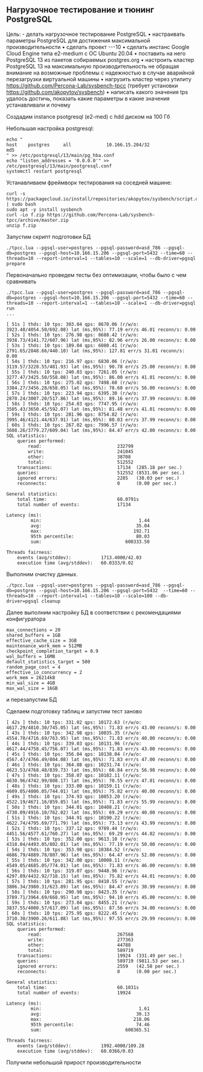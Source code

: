 ## Нагрузочное тестирование и тюнинг PostgreSQL
Цель: - делать нагрузочное тестирование PostgreSQL
• настраивать параметры PostgreSQL для достижения максимальной производительности
• сделать проект <firstname>-<lastname>-<yyyymmdd>-10
• сделать инстанс Google Cloud Engine типа e2-medium с ОС Ubuntu 20.04
• поставить на него PostgreSQL 13 из пакетов собираемых postgres.org
• настроить кластер PostgreSQL 13 на максимальную производительность не
обращая внимание на возможные проблемы с надежностью в случае
аварийной перезагрузки виртуальной машины
• нагрузить кластер через утилиту
https://github.com/Percona-Lab/sysbench-tpcc (требует установки
https://github.com/akopytov/sysbench)
• написать какого значения tps удалось достичь, показать какие параметры в
какие значения устанавливали и почему

Создадим instance psotgresql (e2-med) c hdd диском на 100 Гб

Небольшая настройка postgresql:
```
echo "
host    postgres     all             10.166.15.204/32                 md5
" >> /etc/postgresql/13/main/pg_hba.conf
echo "listen_addresses = '0.0.0.0'" >> /etc/postgresql/13/main/postgresql.conf
systemctl restart postgresql
```

Устанавливаем фреймворк тестирования на соседней машине:

```
curl -s https://packagecloud.io/install/repositories/akopytov/sysbench/script.deb.sh | sudo bash
sudo apt -y install sysbench
curl -Lo f.zip https://github.com/Percona-Lab/sysbench-tpcc/archive/master.zip
unzip f.zip
```

Запустим скрипт подготовки БД

```
./tpcc.lua --pgsql-user=postgres --pgsql-password=asd_786 --pgsql-db=postgres --pgsql-host=10.166.15.206 --pgsql-port=5432 --time=60 --threads=10 --report-interval=1 --tables=10 --scale=1 --db-driver=pgsql prepare
```

Первоначально проведем тесты без оптимизации, чтобы было с чем сравнивать

```
./tpcc.lua --pgsql-user=postgres --pgsql-password=asd_786 --pgsql-db=postgres --pgsql-host=10.166.15.206 --pgsql-port=5432 --time=60 --threads=10 --report-interval=1 --tables=10 --scale=1 --db-driver=pgsql run
...

[ 51s ] thds: 10 tps: 303.04 qps: 8670.06 (r/w/o: 3923.48/4054.50/692.08) lat (ms,95%): 77.19 err/s 46.01 reconn/s: 0.00
[ 52s ] thds: 10 tps: 276.98 qps: 8688.42 (r/w/o: 3938.73/4141.72/607.96) lat (ms,95%): 82.96 err/s 26.00 reconn/s: 0.00
[ 53s ] thds: 10 tps: 189.04 qps: 6080.41 (r/w/o: 2791.65/2848.66/440.10) lat (ms,95%): 127.81 err/s 31.01 reconn/s: 0.00
[ 54s ] thds: 10 tps: 216.97 qps: 6830.06 (r/w/o: 3119.57/3228.55/481.93) lat (ms,95%): 90.78 err/s 25.00 reconn/s: 0.00
[ 55s ] thds: 10 tps: 240.03 qps: 7261.05 (r/w/o: 3277.47/3425.50/558.08) lat (ms,95%): 86.00 err/s 41.01 reconn/s: 0.00
[ 56s ] thds: 10 tps: 275.02 qps: 7498.60 (r/w/o: 3384.27/3456.28/658.05) lat (ms,95%): 78.60 err/s 56.00 reconn/s: 0.00
[ 57s ] thds: 10 tps: 223.94 qps: 6395.30 (r/w/o: 2870.24/3007.20/517.86) lat (ms,95%): 89.16 err/s 37.99 reconn/s: 0.00
[ 58s ] thds: 10 tps: 254.03 qps: 7747.95 (r/w/o: 3505.43/3650.45/592.07) lat (ms,95%): 81.48 err/s 41.01 reconn/s: 0.00
[ 59s ] thds: 10 tps: 281.96 qps: 8754.82 (r/w/o: 3995.46/4121.44/637.91) lat (ms,95%): 80.03 err/s 37.99 reconn/s: 0.00
[ 60s ] thds: 10 tps: 267.02 qps: 7996.57 (r/w/o: 3608.26/3779.27/609.04) lat (ms,95%): 84.47 err/s 42.00 reconn/s: 0.00
SQL statistics:
    queries performed:
        read:                            232799
        write:                           241045
        other:                           38708
        total:                           512552
    transactions:                        17134  (285.18 per sec.)
    queries:                             512552 (8531.06 per sec.)
    ignored errors:                      2285   (38.03 per sec.)
    reconnects:                          0      (0.00 per sec.)

General statistics:
    total time:                          60.0791s
    total number of events:              17134

Latency (ms):
         min:                                    1.44
         avg:                                   35.04
         max:                                  192.71
         95th percentile:                       80.03
         sum:                               600333.50

Threads fairness:
    events (avg/stddev):           1713.4000/42.03
    execution time (avg/stddev):   60.0333/0.02

```

Выполним очистку данных.

```
./tpcc.lua --pgsql-user=postgres --pgsql-password=asd_786 --pgsql-db=postgres --pgsql-host=10.166.15.206 --pgsql-port=5432  --time=60 --threads=10 --report-interval=1 --tables=10 --scale=100 --db-driver=pgsql cleanup
```

Далее выполним настройку БД в соответствии с рекомендациями конфигуратора

```
max_connections = 20
shared_buffers = 1GB
effective_cache_size = 3GB
maintenance_work_mem = 512MB
checkpoint_completion_target = 0.9
wal_buffers = 16MB
default_statistics_target = 500
random_page_cost = 4
effective_io_concurrency = 2
work_mem = 26214kB
min_wal_size = 4GB
max_wal_size = 16GB
```

и перезапустим БД

Сделаем подготовку таблиц и запустим тест заново

```
[ 42s ] thds: 10 tps: 331.02 qps: 10172.63 (r/w/o: 4617.29/4810.30/745.05) lat (ms,95%): 71.83 err/s 43.00 reconn/s: 0.00
[ 43s ] thds: 10 tps: 342.98 qps: 10035.35 (r/w/o: 4554.70/4716.69/763.95) lat (ms,95%): 71.83 err/s 40.00 reconn/s: 0.00
[ 44s ] thds: 10 tps: 339.03 qps: 10131.96 (r/w/o: 4617.44/4758.45/756.07) lat (ms,95%): 71.83 err/s 43.00 reconn/s: 0.00
[ 45s ] thds: 10 tps: 356.04 qps: 10138.04 (r/w/o: 4567.47/4766.49/804.08) lat (ms,95%): 71.83 err/s 47.00 reconn/s: 0.00
[ 46s ] thds: 10 tps: 364.88 qps: 10231.74 (r/w/o: 4623.53/4768.48/839.73) lat (ms,95%): 66.84 err/s 56.98 reconn/s: 0.00
[ 47s ] thds: 10 tps: 358.07 qps: 10182.11 (r/w/o: 4630.96/4742.99/808.17) lat (ms,95%): 70.55 err/s 47.01 reconn/s: 0.00
[ 48s ] thds: 10 tps: 333.00 qps: 10159.11 (r/w/o: 4609.05/4806.05/744.01) lat (ms,95%): 75.82 err/s 40.00 reconn/s: 0.00
[ 49s ] thds: 10 tps: 374.93 qps: 10053.20 (r/w/o: 4522.19/4671.16/859.85) lat (ms,95%): 71.83 err/s 55.99 reconn/s: 0.00
[ 50s ] thds: 10 tps: 344.01 qps: 10408.21 (r/w/o: 4730.09/4916.10/762.02) lat (ms,95%): 69.29 err/s 40.00 reconn/s: 0.00
[ 51s ] thds: 10 tps: 344.91 qps: 10190.22 (r/w/o: 4622.74/4795.69/771.79) lat (ms,95%): 73.13 err/s 43.99 reconn/s: 0.00
[ 52s ] thds: 10 tps: 337.12 qps: 9789.44 (r/w/o: 4451.56/4577.61/760.27) lat (ms,95%): 69.29 err/s 44.02 reconn/s: 0.00
[ 53s ] thds: 10 tps: 352.00 qps: 9613.10 (r/w/o: 4318.04/4493.05/802.01) lat (ms,95%): 77.19 err/s 50.00 reconn/s: 0.00
[ 54s ] thds: 10 tps: 353.98 qps: 10384.52 (r/w/o: 4686.79/4889.78/807.96) lat (ms,95%): 64.47 err/s 52.00 reconn/s: 0.00
[ 55s ] thds: 10 tps: 342.00 qps: 10008.11 (r/w/o: 4549.05/4685.05/774.01) lat (ms,95%): 71.83 err/s 46.00 reconn/s: 0.00
[ 56s ] thds: 10 tps: 319.07 qps: 9448.96 (r/w/o: 4297.89/4432.92/718.15) lat (ms,95%): 75.82 err/s 44.01 reconn/s: 0.00
[ 57s ] thds: 10 tps: 281.95 qps: 8410.55 (r/w/o: 3806.34/3980.31/623.89) lat (ms,95%): 84.47 err/s 30.99 reconn/s: 0.00
[ 58s ] thds: 10 tps: 290.98 qps: 8423.35 (r/w/o: 3789.71/3964.69/668.95) lat (ms,95%): 94.10 err/s 45.00 reconn/s: 0.00
[ 59s ] thds: 10 tps: 273.04 qps: 8455.21 (r/w/o: 3837.55/4000.57/617.09) lat (ms,95%): 87.56 err/s 34.00 reconn/s: 0.00
[ 60s ] thds: 10 tps: 275.95 qps: 8222.45 (r/w/o: 3710.30/3900.26/611.88) lat (ms,95%): 97.55 err/s 29.99 reconn/s: 0.00
SQL statistics:
    queries performed:
        read:                            267568
        write:                           277363
        other:                           44788
        total:                           589719
    transactions:                        19924  (331.49 per sec.)
    queries:                             589719 (9811.53 per sec.)
    ignored errors:                      2559   (42.58 per sec.)
    reconnects:                          0      (0.00 per sec.)

General statistics:
    total time:                          60.1031s
    total number of events:              19924

Latency (ms):
         min:                                    1.61
         avg:                                   30.13
         max:                                  218.06
         95th percentile:                       74.46
         sum:                               600365.51

Threads fairness:
    events (avg/stddev):           1992.4000/109.28
    execution time (avg/stddev):   60.0366/0.03
```

Получили небольшой прирост производительности
